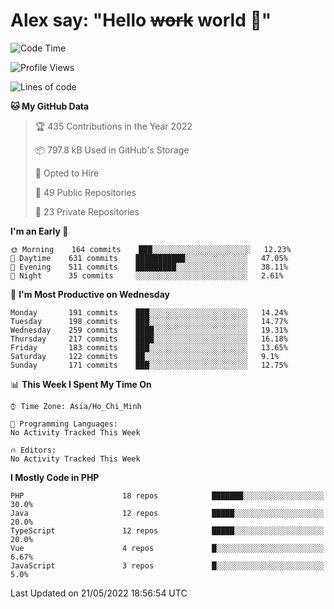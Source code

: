 # Alex say: "Hello ~~work~~ world 🐾"

<!--START_SECTION:waka-->
![Code Time](http://img.shields.io/badge/Code%20Time-837%20hrs%2057%20mins-blue)

![Profile Views](http://img.shields.io/badge/Profile%20Views-8-blue)

![Lines of code](https://img.shields.io/badge/From%20Hello%20World%20I%27ve%20Written-1%20Million%20lines%20of%20code-blue)

**🐱 My GitHub Data** 

> 🏆 435 Contributions in the Year 2022
 > 
> 📦 797.8 kB Used in GitHub's Storage 
 > 
> 💼 Opted to Hire
 > 
> 📜 49 Public Repositories 
 > 
> 🔑 23 Private Repositories  
 > 
**I'm an Early 🐤** 

```text
🌞 Morning    164 commits    ███░░░░░░░░░░░░░░░░░░░░░░   12.23% 
🌆 Daytime    631 commits    ███████████░░░░░░░░░░░░░░   47.05% 
🌃 Evening    511 commits    █████████░░░░░░░░░░░░░░░░   38.11% 
🌙 Night      35 commits     ░░░░░░░░░░░░░░░░░░░░░░░░░   2.61%

```
📅 **I'm Most Productive on Wednesday** 

```text
Monday       191 commits    ███░░░░░░░░░░░░░░░░░░░░░░   14.24% 
Tuesday      198 commits    ███░░░░░░░░░░░░░░░░░░░░░░   14.77% 
Wednesday    259 commits    ████░░░░░░░░░░░░░░░░░░░░░   19.31% 
Thursday     217 commits    ████░░░░░░░░░░░░░░░░░░░░░   16.18% 
Friday       183 commits    ███░░░░░░░░░░░░░░░░░░░░░░   13.65% 
Saturday     122 commits    ██░░░░░░░░░░░░░░░░░░░░░░░   9.1% 
Sunday       171 commits    ███░░░░░░░░░░░░░░░░░░░░░░   12.75%

```


📊 **This Week I Spent My Time On** 

```text
⌚︎ Time Zone: Asia/Ho_Chi_Minh

💬 Programming Languages: 
No Activity Tracked This Week

🔥 Editors: 
No Activity Tracked This Week

```

**I Mostly Code in PHP** 

```text
PHP                      18 repos            ███████░░░░░░░░░░░░░░░░░░   30.0% 
Java                     12 repos            █████░░░░░░░░░░░░░░░░░░░░   20.0% 
TypeScript               12 repos            █████░░░░░░░░░░░░░░░░░░░░   20.0% 
Vue                      4 repos             █░░░░░░░░░░░░░░░░░░░░░░░░   6.67% 
JavaScript               3 repos             █░░░░░░░░░░░░░░░░░░░░░░░░   5.0%

```



 Last Updated on 21/05/2022 18:56:54 UTC
<!--END_SECTION:waka-->

